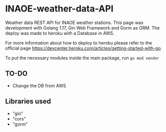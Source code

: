 # INAOE-weather-data-API
Weather data REST API for INAOE weather stations.
This page was development with Golang 1.17, Gin Web Framework and Gorm as ORM.
The deploy was made to heroku with a Database in AWS.

For more information about how to deploy to heroku please refer to the official page https://devcenter.heroku.com/articles/getting-started-with-go

To put the necessary modules inside the main package, run `go mod vendor`

TO-DO
-------------

+ Change the DB from AWS

Libraries used
-------------

+ "gin"
+ "cors"
+ "gorm"
